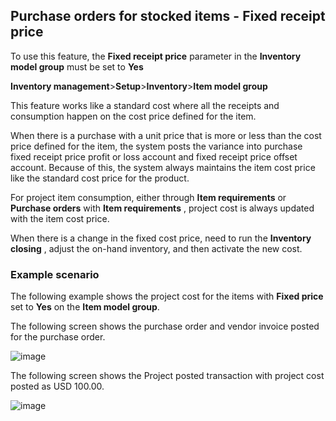 ## Purchase orders for stocked items - Fixed receipt price 

To use this feature, the **Fixed receipt price** parameter in the **Inventory model group** must be set to **Yes**

**Inventory management**>**Setup**>**Inventory**>**Item model group**

This feature works like a standard cost where all the receipts and consumption happen on the cost price defined for the item.

When there is a purchase with a unit price that is more or less than the cost price defined for the item, the system posts the variance into purchase fixed receipt price profit or loss account and fixed receipt price offset account. Because of this, the system always maintains the item cost price like the standard cost price for the product.

For project item consumption, either through **Item requirements** or **Purchase orders** with **Item requirements** , project cost is always updated with the item cost price.

When there is a change in the fixed cost price, need to run the **Inventory closing** , adjust the on-hand inventory, and then activate the new cost.

### Example scenario

The following example shows the project cost for the items with **Fixed price** set to **Yes** on the **Item model group**.

The following screen shows the purchase order and vendor invoice posted for the purchase order.

![image](https://user-images.githubusercontent.com/103096040/220296385-83f07201-d3af-46ee-a99e-0ab3786312e3.png)

The following screen shows the Project posted transaction with project cost posted as USD 100.00.

![image](https://user-images.githubusercontent.com/103096040/220296443-c77a7d53-d8c9-44d1-b568-dd52f995ae42.png)
